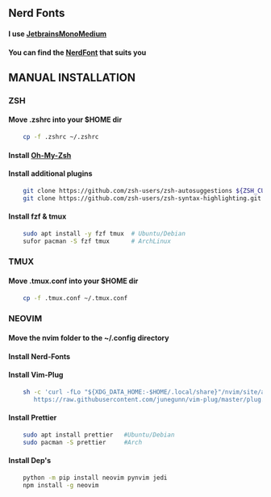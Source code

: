 ## Nerd Fonts 

#### I use [JetbrainsMonoMedium](https://github.com/ryanoasis/nerd-fonts/releases/download/v2.1.0/JetBrainsMono.zip)

#### You can find the [NerdFont](https://www.nerdfonts.com/font-downloads) that suits you


## MANUAL INSTALLATION

### ZSH
#### Move .zshrc into your $HOME dir
```bash
    cp -f .zshrc ~/.zshrc
```

#### Install [Oh-My-Zsh](https://ohmyz.sh/)

#### Install additional plugins
```bash    
    git clone https://github.com/zsh-users/zsh-autosuggestions ${ZSH_CUSTOM:-~/.oh-my-zsh/custom}/plugins/zsh-autosuggestions
    git clone https://github.com/zsh-users/zsh-syntax-highlighting.git ${ZSH_CUSTOM:-~/.oh-my-zsh/custom}/plugins/zsh-syntax-highlighting

```

#### Install fzf & tmux
```bash
    sudo apt install -y fzf tmux  # Ubuntu/Debian
    sufor pacman -S fzf tmux      # ArchLinux
```

### TMUX 
#### Move .tmux.conf into your $HOME dir
```bash
    cp -f .tmux.conf ~/.tmux.conf
```


### NEOVIM

#### Move the nvim folder to the ~/.config directory
#### Install Nerd-Fonts


#### Install Vim-Plug
```bash
    sh -c 'curl -fLo "${XDG_DATA_HOME:-$HOME/.local/share}"/nvim/site/autoload/plug.vim --create-dirs \
       https://raw.githubusercontent.com/junegunn/vim-plug/master/plug.vim'

```

#### Install Prettier
```bash
    sudo apt install prettier   #Ubuntu/Debian
    sudo pacman -S prettier     #Arch
```

#### Install Dep's
```bash
    python -m pip install neovim pynvim jedi
    npm install -g neovim
```
